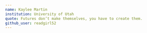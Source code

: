 ```yaml
---
name: Kaylee Martin
institution: University of Utah
quote: Futures don’t make themselves, you have to create them.
github_user: readgirl52
---
```

